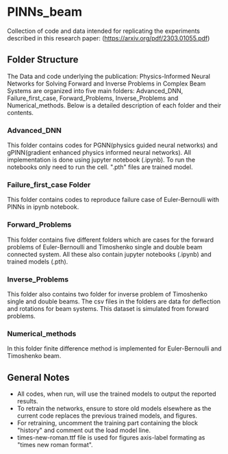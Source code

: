 # PINNs_beam
Collection of code and data intended for replicating the experiments described in this research paper: (https://arxiv.org/pdf/2303.01055.pdf)

## Folder Structure

The Data and code underlying the publication: Physics-Informed Neural Networks for Solving Forward and Inverse Problems in Complex Beam Systems are organized into five main folders: Advanced_DNN, Failure_first_case, Forward_Problems, Inverse_Problems and Numerical_methods. Below is a detailed description of each folder and their contents.

### Advanced_DNN

This folder contains codes for PGNN(physics guided neural networks) and gPINN(gradient enhanced physics informed neural networks). All implementation is done using jupyter notebook (.ipynb). To run the notebooks only need to run the cell. ".pth" files are trained model.

### Failure_first_case Folder

This folder contains codes to reproduce failure case of Euler-Bernoulli with PINNs in ipynb notebook.

### Forward_Problems

This folder contains five different folders which are cases for the forward problems of Euler-Bernoulli and Timoshenko single and double beam connected system. All these also contain jupyter notebooks (.ipynb) and trained models (.pth).

### Inverse_Problems
 
This folder also contains two folder for inverse problem of Timoshenko single and double beams. The csv files in the folders are data for deflection and rotations for beam systems. This dataset is simulated from forward problems. 

### Numerical_methods

In this folder finite difference method is implemented for Euler-Bernoulli and Timoshenko beam. 



## General Notes

- All codes, when run, will use the trained models to output the reported results.
- To retrain the networks, ensure to store old models elsewhere as the current code replaces the previous trained models, and figures.
- For retraining, uncomment the training part containing the block "history" and comment out the load model line.
- times-new-roman.ttf file is used for figures axis-label formating as "times new roman format".
